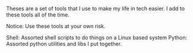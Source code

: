 Theses are a set of tools that I use to make my life in tech easier. I add to these tools all of the time.

Notice: Use these tools at your own risk.

Shell: Assorted shell scripts to do things on a Linux based system
Python: Assorted python utilities and libs I put together.

